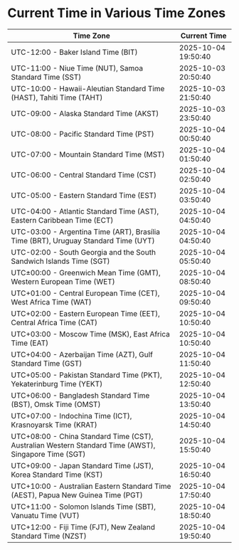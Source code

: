 # Current Time in Various Time Zones

| Time Zone | Current Time |
|-----------|--------------|
| UTC-12:00 - Baker Island Time (BIT) | 2025-10-04 19:50:40 |
| UTC-11:00 - Niue Time (NUT), Samoa Standard Time (SST) | 2025-10-03 20:50:40 |
| UTC-10:00 - Hawaii-Aleutian Standard Time (HAST), Tahiti Time (TAHT) | 2025-10-03 21:50:40 |
| UTC-09:00 - Alaska Standard Time (AKST) | 2025-10-03 23:50:40 |
| UTC-08:00 - Pacific Standard Time (PST) | 2025-10-04 00:50:40 |
| UTC-07:00 - Mountain Standard Time (MST) | 2025-10-04 01:50:40 |
| UTC-06:00 - Central Standard Time (CST) | 2025-10-04 02:50:40 |
| UTC-05:00 - Eastern Standard Time (EST) | 2025-10-04 03:50:40 |
| UTC-04:00 - Atlantic Standard Time (AST), Eastern Caribbean Time (ECT) | 2025-10-04 04:50:40 |
| UTC-03:00 - Argentina Time (ART), Brasília Time (BRT), Uruguay Standard Time (UYT) | 2025-10-04 04:50:40 |
| UTC-02:00 - South Georgia and the South Sandwich Islands Time (SGT) | 2025-10-04 05:50:40 |
| UTC±00:00 - Greenwich Mean Time (GMT), Western European Time (WET) | 2025-10-04 08:50:40 |
| UTC+01:00 - Central European Time (CET), West Africa Time (WAT) | 2025-10-04 09:50:40 |
| UTC+02:00 - Eastern European Time (EET), Central Africa Time (CAT) | 2025-10-04 10:50:40 |
| UTC+03:00 - Moscow Time (MSK), East Africa Time (EAT) | 2025-10-04 10:50:40 |
| UTC+04:00 - Azerbaijan Time (AZT), Gulf Standard Time (GST) | 2025-10-04 11:50:40 |
| UTC+05:00 - Pakistan Standard Time (PKT), Yekaterinburg Time (YEKT) | 2025-10-04 12:50:40 |
| UTC+06:00 - Bangladesh Standard Time (BST), Omsk Time (OMST) | 2025-10-04 13:50:40 |
| UTC+07:00 - Indochina Time (ICT), Krasnoyarsk Time (KRAT) | 2025-10-04 14:50:40 |
| UTC+08:00 - China Standard Time (CST), Australian Western Standard Time (AWST), Singapore Time (SGT) | 2025-10-04 15:50:40 |
| UTC+09:00 - Japan Standard Time (JST), Korea Standard Time (KST) | 2025-10-04 16:50:40 |
| UTC+10:00 - Australian Eastern Standard Time (AEST), Papua New Guinea Time (PGT) | 2025-10-04 17:50:40 |
| UTC+11:00 - Solomon Islands Time (SBT), Vanuatu Time (VUT) | 2025-10-04 18:50:40 |
| UTC+12:00 - Fiji Time (FJT), New Zealand Standard Time (NZST) | 2025-10-04 19:50:40 |
